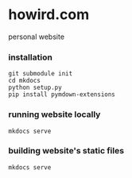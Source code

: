 ---
---
# howird.com
personal website

### installation
```
git submodule init
cd mkdocs
python setup.py
pip install pymdown-extensions
```

### running website locally
```
mkdocs serve
```

### building website's static files
```
mkdocs serve
```